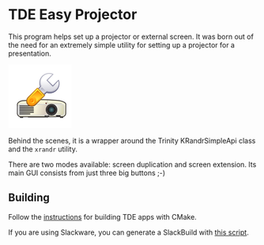 # TDE Easy Projector

This program helps set up a projector or external screen. It was born out of the need for an extremely simple utility for setting up a projector for a presentation.

![TDE Easy Projector](https://raw.githubusercontent.com/blu256/tde-easy-projector/master/src/hi128-app-tdeeasyprojector.png)

Behind the scenes, it is a wrapper around the Trinity KRandrSimpleApi class and the `xrandr` utility.

There are two modes available: screen duplication and screen extension. Its main GUI consists from just three big buttons ;-)

## Building
Follow the [instructions](https://wiki.trinitydesktop.org/How_to_Build_Extra_Applications) for building TDE apps with CMake.

If you are using Slackware, you can generate a SlackBuild with [this script](https://github.com/blu256/tde-slackbuild-gen).

